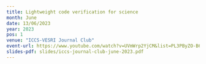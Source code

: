 ```yaml
---
title: Lightweight code verification for science
month: June
date: 13/06/2023
year: 2023
pos: 1
venue: "ICCS-VESRI Journal Club"
event-url: https://www.youtube.com/watch?v=UVmWrp2YjCM&list=PL3PByZO-B6dOx5Z2QB3TfisJvaPPRW3po&index=7
slides-pdf: slides/iccs-journal-club-june-2023.pdf
---
```

